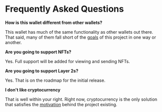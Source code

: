 # Frequently Asked Questions

**How is this wallet different from other wallets?**

This wallet has much of the same functionality as other wallets out there. That said, many of them fall short of the [goals](GOALS.md) of this project in one way or another.

**Are you going to support NFTs?**

Yes. Full support will be added for viewing and sending NFTs.

**Are you going to support Layer 2s?**

Yes. That is on the roadmap for the initial release.

**I don't like cryptocurrency**

That is well within your right. Right now, cryptocurrency is the only solution that satisfies the [motivation](GOALS.md) behind the project existing.
